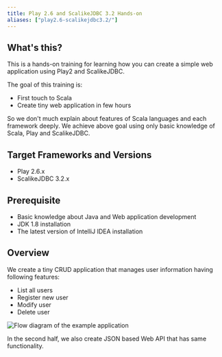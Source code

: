```yaml
---
title: Play 2.6 and ScalikeJDBC 3.2 Hands-on
aliases: ["play2.6-scalikejdbc3.2/"]
---
```


## What's this?

This is a hands-on training for learning how you can create a simple web application using Play2 and ScalikeJDBC.

The goal of this training is:

* First touch to Scala
* Create tiny web application in few hours

So we don't much explain about features of Scala languages and each framework deeply.
We achieve above goal using only basic knowledge of Scala, Play and ScalikeJDBC.

## Target Frameworks and Versions

* Play 2.6.x
* ScalikeJDBC 3.2.x

## Prerequisite

* Basic knowledge about Java and Web application development
* JDK 1.8 installation
* The latest version of IntelliJ IDEA installation

## Overview

We create a tiny CRUD application that manages user information having following features:

* List all users
* Register new user
* Modify user
* Delete user

![Flow diagram of the example application](../images/play2.6-scalikejdbc3.2/flow.png)

In the second half, we also create JSON based Web API that has same functionality.
